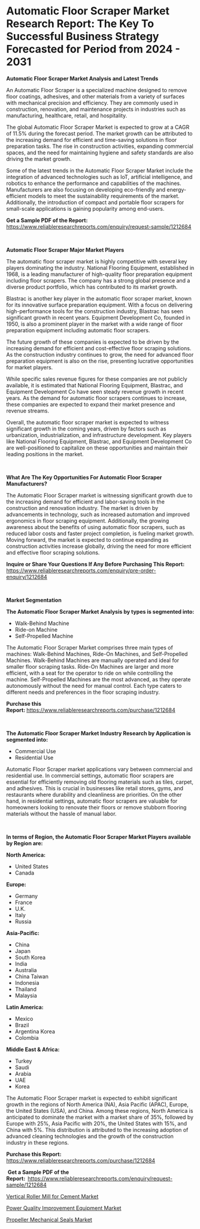 <p><h1>Automatic Floor Scraper Market Research Report: The Key To Successful Business Strategy Forecasted for Period from 2024 - 2031</h1></p><p><strong>Automatic Floor Scraper Market Analysis and Latest Trends</strong></p>
<p><p>An Automatic Floor Scraper is a specialized machine designed to remove floor coatings, adhesives, and other materials from a variety of surfaces with mechanical precision and efficiency. They are commonly used in construction, renovation, and maintenance projects in industries such as manufacturing, healthcare, retail, and hospitality.</p><p>The global Automatic Floor Scraper Market is expected to grow at a CAGR of 11.5% during the forecast period. The market growth can be attributed to the increasing demand for efficient and time-saving solutions in floor preparation tasks. The rise in construction activities, expanding commercial spaces, and the need for maintaining hygiene and safety standards are also driving the market growth.</p><p>Some of the latest trends in the Automatic Floor Scraper Market include the integration of advanced technologies such as IoT, artificial intelligence, and robotics to enhance the performance and capabilities of the machines. Manufacturers are also focusing on developing eco-friendly and energy-efficient models to meet the sustainability requirements of the market. Additionally, the introduction of compact and portable floor scrapers for small-scale applications is gaining popularity among end-users.</p></p>
<p><strong>Get a Sample PDF of the Report:&nbsp;</strong> <a href="https://www.reliableresearchreports.com/enquiry/request-sample/1212684">https://www.reliableresearchreports.com/enquiry/request-sample/1212684</a></p>
<p>&nbsp;</p>
<p><strong>Automatic Floor Scraper Major Market Players</strong></p>
<p><p>The automatic floor scraper market is highly competitive with several key players dominating the industry. National Flooring Equipment, established in 1968, is a leading manufacturer of high-quality floor preparation equipment including floor scrapers. The company has a strong global presence and a diverse product portfolio, which has contributed to its market growth. </p><p>Blastrac is another key player in the automatic floor scraper market, known for its innovative surface preparation equipment. With a focus on delivering high-performance tools for the construction industry, Blastrac has seen significant growth in recent years. Equipment Development Co, founded in 1950, is also a prominent player in the market with a wide range of floor preparation equipment including automatic floor scrapers.</p><p>The future growth of these companies is expected to be driven by the increasing demand for efficient and cost-effective floor scraping solutions. As the construction industry continues to grow, the need for advanced floor preparation equipment is also on the rise, presenting lucrative opportunities for market players.</p><p>While specific sales revenue figures for these companies are not publicly available, it is estimated that National Flooring Equipment, Blastrac, and Equipment Development Co have seen steady revenue growth in recent years. As the demand for automatic floor scrapers continues to increase, these companies are expected to expand their market presence and revenue streams.</p><p>Overall, the automatic floor scraper market is expected to witness significant growth in the coming years, driven by factors such as urbanization, industrialization, and infrastructure development. Key players like National Flooring Equipment, Blastrac, and Equipment Development Co are well-positioned to capitalize on these opportunities and maintain their leading positions in the market.</p></p>
<p>&nbsp;</p>
<p><strong>What Are The Key Opportunities For Automatic Floor Scraper Manufacturers?</strong></p>
<p><p>The Automatic Floor Scraper market is witnessing significant growth due to the increasing demand for efficient and labor-saving tools in the construction and renovation industry. The market is driven by advancements in technology, such as increased automation and improved ergonomics in floor scraping equipment. Additionally, the growing awareness about the benefits of using automatic floor scrapers, such as reduced labor costs and faster project completion, is fueling market growth. Moving forward, the market is expected to continue expanding as construction activities increase globally, driving the need for more efficient and effective floor scraping solutions.</p></p>
<p><strong>Inquire or Share Your Questions If Any Before Purchasing This Report:</strong> <a href="https://www.reliableresearchreports.com/enquiry/pre-order-enquiry/1212684">https://www.reliableresearchreports.com/enquiry/pre-order-enquiry/1212684</a></p>
<p>&nbsp;</p>
<p><strong>Market Segmentation</strong></p>
<p><strong>The Automatic Floor Scraper Market Analysis by types is segmented into:</strong></p>
<p><ul><li>Walk-Behind Machine</li><li>Ride-on Machine</li><li>Self-Propelled Machine</li></ul></p>
<p><p>The Automatic Floor Scraper Market comprises three main types of machines: Walk-Behind Machines, Ride-On Machines, and Self-Propelled Machines. Walk-Behind Machines are manually operated and ideal for smaller floor scraping tasks. Ride-On Machines are larger and more efficient, with a seat for the operator to ride on while controlling the machine. Self-Propelled Machines are the most advanced, as they operate autonomously without the need for manual control. Each type caters to different needs and preferences in the floor scraping industry.</p></p>
<p><strong>Purchase this Report:&nbsp;</strong><a href="https://www.reliableresearchreports.com/purchase/1212684">https://www.reliableresearchreports.com/purchase/1212684</a></p>
<p>&nbsp;</p>
<p><strong>The Automatic Floor Scraper Market Industry Research by Application is segmented into:</strong></p>
<p><ul><li>Commercial Use</li><li>Residential Use</li></ul></p>
<p><p>Automatic Floor Scraper market applications vary between commercial and residential use. In commercial settings, automatic floor scrapers are essential for efficiently removing old flooring materials such as tiles, carpet, and adhesives. This is crucial in businesses like retail stores, gyms, and restaurants where durability and cleanliness are priorities. On the other hand, in residential settings, automatic floor scrapers are valuable for homeowners looking to renovate their floors or remove stubborn flooring materials without the hassle of manual labor.</p></p>
<p>&nbsp;</p>
<p><strong>In terms of Region, the Automatic Floor Scraper Market Players available by Region are:</strong></p>
<p>
    <p> <strong> North America: </strong>
        <ul>
            <li>United States</li>
            <li>Canada</li>
        </ul>
        </p> 
    <p> <strong> Europe: </strong>
        <ul>
            <li>Germany</li>
            <li>France</li>
            <li>U.K.</li>
            <li>Italy</li>
            <li>Russia</li>
        </ul>
        </p> 
    <p> <strong> Asia-Pacific: </strong>
        <ul>
            <li>China</li>
            <li>Japan</li>
            <li>South Korea</li>
            <li>India</li>
            <li>Australia</li>
            <li>China Taiwan</li>
            <li>Indonesia</li>
            <li>Thailand</li>
            <li>Malaysia</li>
        </ul>
        </p> 
    <p> <strong> Latin America: </strong>
        <ul>
            <li>Mexico</li>
            <li>Brazil</li>
            <li>Argentina Korea</li>
            <li>Colombia</li>
        </ul>
        </p> 
    <p> <strong> Middle East & Africa: </strong>
        <ul>
            <li>Turkey</li>
            <li>Saudi</li>
            <li>Arabia</li>
            <li>UAE</li>
            <li>Korea</li>
        </ul>
    </p>
    </p>
<p><p>The Automatic Floor Scraper market is expected to exhibit significant growth in the regions of North America (NA), Asia Pacific (APAC), Europe, the United States (USA), and China. Among these regions, North America is anticipated to dominate the market with a market share of 35%, followed by Europe with 25%, Asia Pacific with 20%, the United States with 15%, and China with 5%. This distribution is attributed to the increasing adoption of advanced cleaning technologies and the growth of the construction industry in these regions.</p></p>
<p><strong>Purchase this Report: </strong><a href="https://www.reliableresearchreports.com/purchase/1212684">https://www.reliableresearchreports.com/purchase/1212684</a></p>
<p>&nbsp;<strong>Get a Sample PDF of the Report:&nbsp;&nbsp;</strong><a href="https://www.reliableresearchreports.com/enquiry/request-sample/1212684">https://www.reliableresearchreports.com/enquiry/request-sample/1212684</a></p>
<p><strong></strong></p>
<p><p><a href="https://github.com/bobicer/Market-Research-Report-List-2/blob/main/vertical-roller-mill-for-cement-market.md">Vertical Roller Mill for Cement Market</a></p><p><a href="https://github.com/seekum/Market-Research-Report-List-1/blob/main/power-quality-improvement-equipment-market.md">Power Quality Improvement Equipment Market</a></p><p><a href="https://github.com/timeliteaut/Market-Research-Report-List-1/blob/main/propeller-mechanical-seals-market.md">Propeller Mechanical Seals Market</a></p></p>
